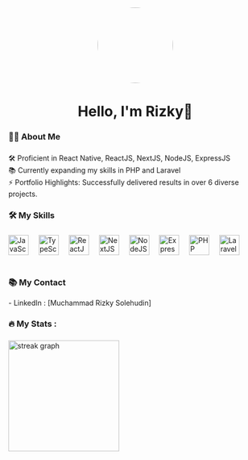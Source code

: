 <div align="center">
  <img height="150" src="https://avatars.githubusercontent.com/u/112792566?v=4" style="border-radius: 50%;" />
</div>

###

<h1 align="center">Hello, I'm Rizky👋</h1>

###

<h3 align="left">🧑‍💻 About Me</h3> 

###

<p align="left">
  🛠 Proficient in React Native, ReactJS, NextJS, NodeJS, ExpressJS<br>
  📚 Currently expanding my skills in PHP and Laravel<br>
  ⚡ Portfolio Highlights: Successfully delivered results in over 6 diverse projects.
</p>

###

<h3 align="left">🛠 My Skills</h3>

###

<div align="left">
<img src="https://cdn.jsdelivr.net/gh/devicons/devicon/icons/javascript/javascript-original.svg" height="40" alt="JavaScript logo" />
<img width="12" />
<img src="https://cdn.jsdelivr.net/gh/devicons/devicon/icons/typescript/typescript-original.svg" height="40" alt="TypeScript logo" />
<img width="12" />
<img src="https://cdn.jsdelivr.net/gh/devicons/devicon/icons/react/react-original.svg" height="40" alt="ReactJS logo" />
<img width="12" />
<img src="https://cdn.jsdelivr.net/gh/devicons/devicon/icons/nextjs/nextjs-original-wordmark.svg" height="40" alt="NextJS logo" />
<img width="12" />
<img src="https://cdn.jsdelivr.net/gh/devicons/devicon/icons/nodejs/nodejs-original-wordmark.svg" height="40" alt="NodeJS logo" />
<img width="12" />
<img src="https://cdn.jsdelivr.net/gh/devicons/devicon/icons/express/express-original-wordmark.svg" height="40" alt="ExpressJS logo" />
<img width="12" />
<img src="https://cdn.jsdelivr.net/gh/devicons/devicon/icons/php/php-original.svg" height="40" alt="PHP logo" />
<img width="12" />
<img src="https://cdn.jsdelivr.net/gh/devicons/devicon/icons/laravel/laravel-plain-wordmark.svg" height="40" alt="Laravel logo" />
<img width="12" />
</div>
<br>


###

<h3 align="left">📚 My Contact</h3>
- LinkedIn : [Muchammad Rizky Solehudin]

[Muchammad Rizky Solehudin]: <https://www.linkedin.com/in/muchammad-rizky-solehudin/>

###

<h3 align="left">🔥   My Stats :</h3>

###

<div align="left">
  <img src="https://streak-stats.demolab.com?user=mrizkysolehudin&locale=en&mode=daily&theme=dark&hide_border=false&border_radius=5&order=3" height="220" alt="streak graph" />

</div>

###
